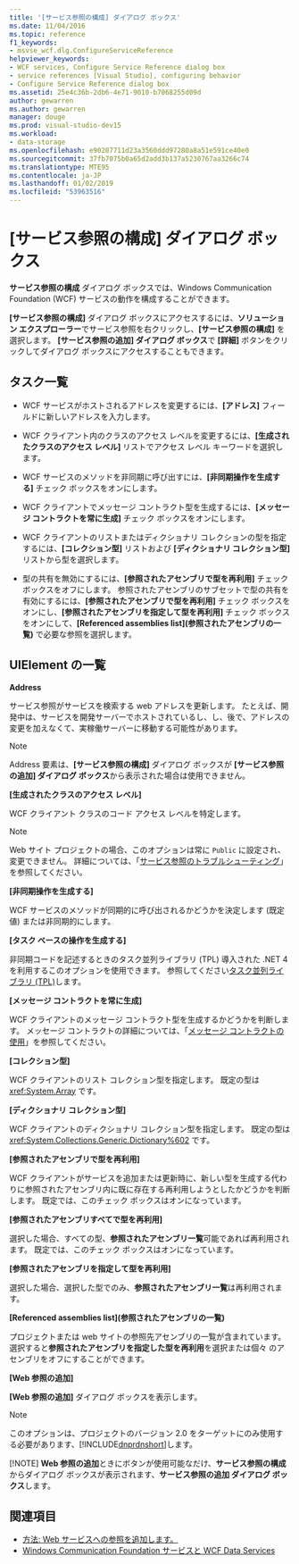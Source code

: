 ```yaml
---
title: '[サービス参照の構成] ダイアログ ボックス'
ms.date: 11/04/2016
ms.topic: reference
f1_keywords:
- msvse_wcf.dlg.ConfigureServiceReference
helpviewer_keywords:
- WCF services, Configure Service Reference dialog box
- service references [Visual Studio], configuring behavior
- Configure Service Reference dialog box
ms.assetid: 25e4c36b-2db6-4e71-9010-b7068255d09d
author: gewarren
ms.author: gewarren
manager: douge
ms.prod: visual-studio-dev15
ms.workload:
- data-storage
ms.openlocfilehash: e90287711d23a3560ddd97280a8a51e591ce40e0
ms.sourcegitcommit: 37fb7075b0a65d2add3b137a5230767aa3266c74
ms.translationtype: MTE95
ms.contentlocale: ja-JP
ms.lasthandoff: 01/02/2019
ms.locfileid: "53963516"
---
```

# <a name="configure-service-reference-dialog-box"></a>[サービス参照の構成] ダイアログ ボックス

**サービス参照の構成** ダイアログ ボックスでは、Windows Communication Foundation (WCF) サービスの動作を構成することができます。

**[サービス参照の構成]** ダイアログ ボックスにアクセスするには、**ソリューション エクスプローラー**でサービス参照を右クリックし、**[サービス参照の構成]** を選択します。 **[サービス参照の追加] ダイアログ ボックス**で **[詳細]** ボタンをクリックしてダイアログ ボックスにアクセスすることもできます。

## <a name="task-list"></a>タスク一覧

- WCF サービスがホストされるアドレスを変更するには、**[アドレス]** フィールドに新しいアドレスを入力します。

- WCF クライアント内のクラスのアクセス レベルを変更するには、**[生成されたクラスのアクセス レベル]** リストでアクセス レベル キーワードを選択します。

- WCF サービスのメソッドを非同期に呼び出すには、**[非同期操作を生成する]** チェック ボックスをオンにします。

- WCF クライアントでメッセージ コントラクト型を生成するには、**[メッセージ コントラクトを常に生成]** チェック ボックスをオンにします。

- WCF クライアントのリストまたはディクショナリ コレクションの型を指定するには、**[コレクション型]** リストおよび **[ディクショナリ コレクション型]** リストから型を選択します。

- 型の共有を無効にするには、**[参照されたアセンブリで型を再利用]** チェック ボックスをオフにします。 参照されたアセンブリのサブセットで型の共有を有効にするには、**[参照されたアセンブリで型を再利用]** チェック ボックスをオンにし、**[参照されたアセンブリを指定して型を再利用]** チェック ボックスをオンにして、**[Referenced assemblies list]\(参照されたアセンブリの一覧\)** で必要な参照を選択します。

## <a name="uielement-list"></a>UIElement の一覧

 **Address**

 サービス参照がサービスを検索する web アドレスを更新します。 たとえば、開発中は、サービスを開発サーバーでホストされているし、し、後で、アドレスの変更を加えなくて、実稼働サーバーに移動する可能性があります。

> [!NOTE]
> Address 要素は、**[サービス参照の構成]** ダイアログ ボックスが **[サービス参照の追加] ダイアログ ボックス**から表示された場合は使用できません。

 **[生成されたクラスのアクセス レベル]**

 WCF クライアント クラスのコード アクセス レベルを特定します。

> [!NOTE]
> Web サイト プロジェクトの場合、このオプションは常に `Public` に設定され、変更できません。 詳細については、「[サービス参照のトラブルシューティング](../data-tools/troubleshooting-service-references.md)」を参照してください。

 **[非同期操作を生成する]**

 WCF サービスのメソッドが同期的に呼び出されるかどうかを決定します (既定値) または非同期的にします。

 **[タスク ベースの操作を生成する]**

 非同期コードを記述するときのタスク並列ライブラリ (TPL) 導入された .NET 4 を利用するこのオプションを使用できます。 参照してください[タスク並列ライブラリ (TPL)](/dotnet/standard/parallel-programming/task-parallel-library-tpl)します。

 **[メッセージ コントラクトを常に生成]**

 WCF クライアントのメッセージ コントラクト型を生成するかどうかを判断します。 メッセージ コントラクトの詳細については、「[メッセージ コントラクトの使用](/dotnet/framework/wcf/feature-details/using-message-contracts)」を参照してください。

 **[コレクション型]**

 WCF クライアントのリスト コレクション型を指定します。 既定の型は <xref:System.Array> です。

 **[ディクショナリ コレクション型]**

 WCF クライアントのディクショナリ コレクション型を指定します。 既定の型は <xref:System.Collections.Generic.Dictionary%602> です。

 **[参照されたアセンブリで型を再利用]**

 WCF クライアントがサービスを追加または更新時に、新しい型を生成する代わりに参照されたアセンブリ内に既に存在する再利用しようとしたかどうかを判断します。 既定では、このチェック ボックスはオンになっています。

 **[参照されたアセンブリすべてで型を再利用]**

 選択した場合、すべての型、**参照されたアセンブリ一覧**可能であれば再利用されます。 既定では、このチェック ボックスはオンになっています。

 **[参照されたアセンブリを指定して型を再利用]**

 選択した場合、選択した型でのみ、**参照されたアセンブリ一覧**は再利用されます。

 **[Referenced assemblies list]\(参照されたアセンブリの一覧\)**

 プロジェクトまたは web サイトの参照先アセンブリの一覧が含まれています。 選択すると**参照されたアセンブリを指定した型を再利用**を選択または個々 のアセンブリをオフにすることができます。

 **[Web 参照の追加]**

 **[Web 参照の追加]** ダイアログ ボックスを表示します。

> [!NOTE]
> このオプションは、プロジェクトのバージョン 2.0 をターゲットにのみ使用する必要があります、[!INCLUDE[dnprdnshort](../code-quality/includes/dnprdnshort_md.md)]します。
>
> [!NOTE]
> **Web 参照の追加**ときにボタンが使用可能なだけ、**サービス参照の構成**からダイアログ ボックスが表示されます、**サービス参照の追加 ダイアログ ボックス**します。

## <a name="see-also"></a>関連項目

- [方法: Web サービスへの参照を追加します。](how-to-add-update-or-remove-a-wcf-data-service-reference.md)
- [Windows Communication Foundation サービスと WCF Data Services](../data-tools/configure-service-reference-dialog-box.md)